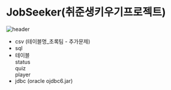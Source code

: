 # JobSeeker(취준생키우기프로젝트)

![header](https://capsule-render.vercel.app/api?type=waving&color=auto&height=300&section=header&text=JoobSeeker%20&fontSize=90)

+ csv (테이블명_초록팀 - 추가문제)
+ sql
+ 테이블
<br>status
<br>quiz
<br>player
+ jdbc (oracle ojdbc6.jar) 
